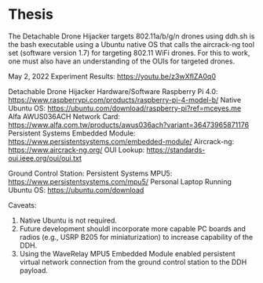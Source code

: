 # Thesis

The Detachable Drone Hijacker targets 802.11a/b/g/n drones using 
ddh.sh is the bash executable using a Ubuntu native OS that calls the aircrack-ng tool set (software version 1.7) for targeting 802.11 WiFi drones. For this to work, one must also have an understanding of the OUIs for targeted drones.

May 2, 2022 Experiment Results: https://youtu.be/z3wXflZA0q0

Detachable Drone Hijacker Hardware/Software
Raspberry Pi 4.0: https://www.raspberrypi.com/products/raspberry-pi-4-model-b/
  Native Ubuntu OS: https://ubuntu.com/download/raspberry-pi?ref=mceyes.me
Alfa AWUS036ACH Network Card: https://www.alfa.com.tw/products/awus036ach?variant=36473965871176
Persistent Systems Embedded Module: https://www.persistentsystems.com/embedded-module/
Aircrack-ng: https://www.aircrack-ng.org/
OUI Lookup: https://standards-oui.ieee.org/oui/oui.txt

Ground Control Station:
Persistent Systems MPU5: https://www.persistentsystems.com/mpu5/
Personal Laptop Running Ubuntu OS: https://ubuntu.com/download

Caveats:
1. Native Ubuntu is not required.
2. Future development shouldl incorporate more capable PC boards and radios (e.g., USRP B205 for miniaturization) to increase capability of the DDH.
3. Using the WaveRelay MPU5 Embedded Module enabled persistent virtual network connection from the ground control station to the DDH payload.
